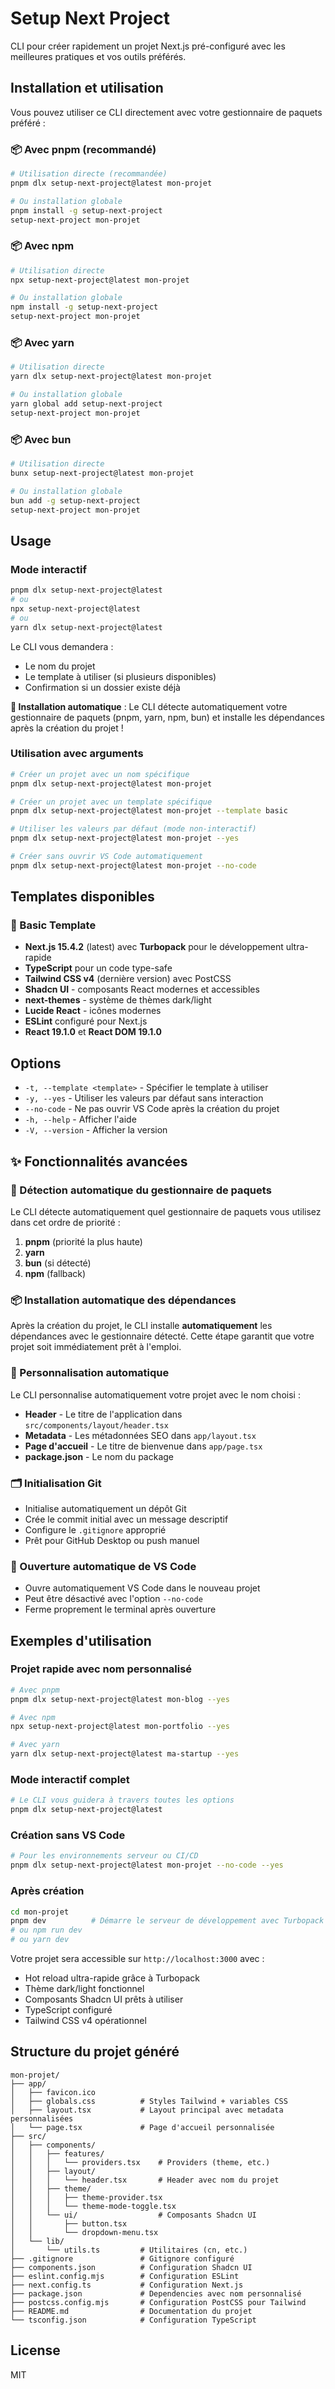 # Setup Next Project

CLI pour créer rapidement un projet Next.js pré-configuré avec les meilleures pratiques et vos outils préférés.

## Installation et utilisation

Vous pouvez utiliser ce CLI directement avec votre gestionnaire de paquets préféré :

### 📦 Avec pnpm (recommandé)

```bash
# Utilisation directe (recommandée)
pnpm dlx setup-next-project@latest mon-projet

# Ou installation globale
pnpm install -g setup-next-project
setup-next-project mon-projet
```

### 📦 Avec npm

```bash
# Utilisation directe
npx setup-next-project@latest mon-projet

# Ou installation globale
npm install -g setup-next-project
setup-next-project mon-projet
```

### 📦 Avec yarn

```bash
# Utilisation directe
yarn dlx setup-next-project@latest mon-projet

# Ou installation globale
yarn global add setup-next-project
setup-next-project mon-projet
```

### 📦 Avec bun

```bash
# Utilisation directe
bunx setup-next-project@latest mon-projet

# Ou installation globale
bun add -g setup-next-project
setup-next-project mon-projet
```

## Usage

### Mode interactif

```bash
pnpm dlx setup-next-project@latest
# ou
npx setup-next-project@latest
# ou
yarn dlx setup-next-project@latest
```

Le CLI vous demandera :

-   Le nom du projet
-   Le template à utiliser (si plusieurs disponibles)
-   Confirmation si un dossier existe déjà

**🚀 Installation automatique** : Le CLI détecte automatiquement votre gestionnaire de paquets (pnpm, yarn, npm, bun) et installe les dépendances après la création du projet !

### Utilisation avec arguments

```bash
# Créer un projet avec un nom spécifique
pnpm dlx setup-next-project@latest mon-projet

# Créer un projet avec un template spécifique
pnpm dlx setup-next-project@latest mon-projet --template basic

# Utiliser les valeurs par défaut (mode non-interactif)
pnpm dlx setup-next-project@latest mon-projet --yes

# Créer sans ouvrir VS Code automatiquement
pnpm dlx setup-next-project@latest mon-projet --no-code
```

## Templates disponibles

### 🎨 Basic Template

-   **Next.js 15.4.2** (latest) avec **Turbopack** pour le développement ultra-rapide
-   **TypeScript** pour un code type-safe
-   **Tailwind CSS v4** (dernière version) avec PostCSS
-   **Shadcn UI** - composants React modernes et accessibles
-   **next-themes** - système de thèmes dark/light
-   **Lucide React** - icônes modernes
-   **ESLint** configuré pour Next.js
-   **React 19.1.0** et **React DOM 19.1.0**

## Options

-   `-t, --template <template>` - Spécifier le template à utiliser
-   `-y, --yes` - Utiliser les valeurs par défaut sans interaction
-   `--no-code` - Ne pas ouvrir VS Code après la création du projet
-   `-h, --help` - Afficher l'aide
-   `-V, --version` - Afficher la version

## ✨ Fonctionnalités avancées

### 🎯 Détection automatique du gestionnaire de paquets

Le CLI détecte automatiquement quel gestionnaire de paquets vous utilisez dans cet ordre de priorité :

1.  **pnpm** (priorité la plus haute)
2.  **yarn**
3.  **bun** (si détecté)
4.  **npm** (fallback)

### 📦 Installation automatique des dépendances

Après la création du projet, le CLI installe **automatiquement** les dépendances avec le gestionnaire détecté. Cette étape garantit que votre projet soit immédiatement prêt à l'emploi.

### 🎨 Personnalisation automatique

Le CLI personnalise automatiquement votre projet avec le nom choisi :

-   **Header** - Le titre de l'application dans `src/components/layout/header.tsx`
-   **Metadata** - Les métadonnées SEO dans `app/layout.tsx`
-   **Page d'accueil** - Le titre de bienvenue dans `app/page.tsx`
-   **package.json** - Le nom du package

### 🗂️ Initialisation Git

-   Initialise automatiquement un dépôt Git
-   Crée le commit initial avec un message descriptif
-   Configure le `.gitignore` approprié
-   Prêt pour GitHub Desktop ou push manuel

### 🔧 Ouverture automatique de VS Code

-   Ouvre automatiquement VS Code dans le nouveau projet
-   Peut être désactivé avec l'option `--no-code`
-   Ferme proprement le terminal après ouverture

## Exemples d'utilisation

### Projet rapide avec nom personnalisé

```bash
# Avec pnpm
pnpm dlx setup-next-project@latest mon-blog --yes

# Avec npm
npx setup-next-project@latest mon-portfolio --yes

# Avec yarn
yarn dlx setup-next-project@latest ma-startup --yes
```

### Mode interactif complet

```bash
# Le CLI vous guidera à travers toutes les options
pnpm dlx setup-next-project@latest
```

### Création sans VS Code

```bash
# Pour les environnements serveur ou CI/CD
pnpm dlx setup-next-project@latest mon-projet --no-code --yes
```

### Après création

```bash
cd mon-projet
pnpm dev          # Démarre le serveur de développement avec Turbopack
# ou npm run dev
# ou yarn dev
```

Votre projet sera accessible sur `http://localhost:3000` avec :

-   Hot reload ultra-rapide grâce à Turbopack
-   Thème dark/light fonctionnel
-   Composants Shadcn UI prêts à utiliser
-   TypeScript configuré
-   Tailwind CSS v4 opérationnel

## Structure du projet généré

```
mon-projet/
├── app/
│   ├── favicon.ico
│   ├── globals.css          # Styles Tailwind + variables CSS
│   ├── layout.tsx           # Layout principal avec metadata personnalisées
│   └── page.tsx             # Page d'accueil personnalisée
├── src/
│   ├── components/
│   │   ├── features/
│   │   │   └── providers.tsx    # Providers (theme, etc.)
│   │   ├── layout/
│   │   │   └── header.tsx       # Header avec nom du projet
│   │   ├── theme/
│   │   │   ├── theme-provider.tsx
│   │   │   └── theme-mode-toggle.tsx
│   │   └── ui/                  # Composants Shadcn UI
│   │       ├── button.tsx
│   │       └── dropdown-menu.tsx
│   └── lib/
│       └── utils.ts         # Utilitaires (cn, etc.)
├── .gitignore               # Gitignore configuré
├── components.json          # Configuration Shadcn UI
├── eslint.config.mjs        # Configuration ESLint
├── next.config.ts           # Configuration Next.js
├── package.json             # Dependencies avec nom personnalisé
├── postcss.config.mjs       # Configuration PostCSS pour Tailwind
├── README.md                # Documentation du projet
└── tsconfig.json            # Configuration TypeScript
```

## License

MIT
